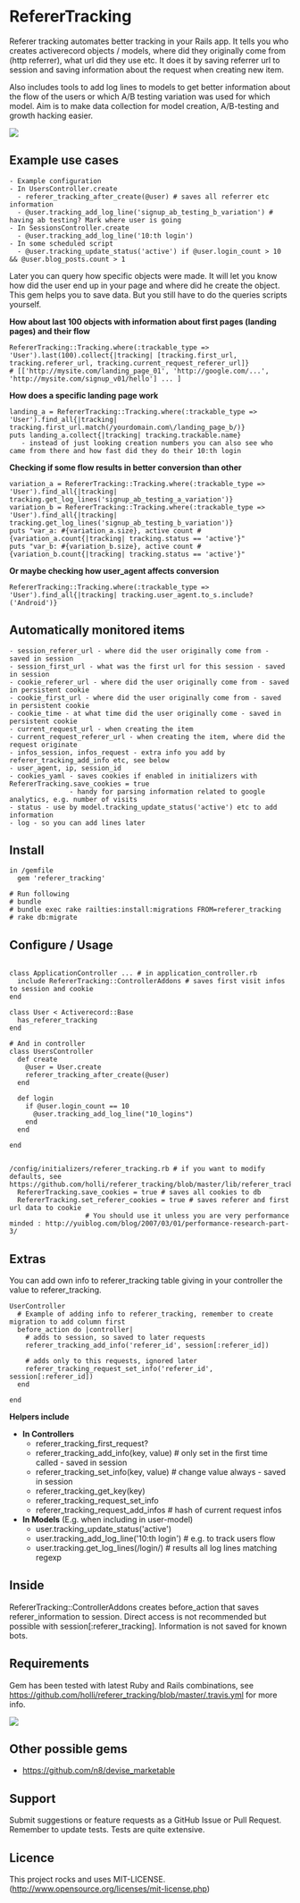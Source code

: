 # RefererTracking

Referer tracking automates better tracking in your Rails app. It tells you who creates
activerecord objects / models, where did they originally come from (http referrer), what url did they use etc.
It does it by saving referrer url to session and saving information about the request when creating new item.

Also includes tools to add log lines to models to get better information about the flow of the users or which A/B testing variation was used for which model. Aim is to make data collection for model creation, A/B-testing and growth hacking easier.

[<img src="https://secure.travis-ci.org/holli/referer_tracking.png" />](http://travis-ci.org/holli/referer_tracking)

## Example use cases

```
- Example configuration
- In UsersController.create
  - referer_tracking_after_create(@user) # saves all referrer etc information
  - @user.tracking_add_log_line('signup_ab_testing_b_variation') # having ab testing? Mark where user is going
- In SessionsController.create
  - @user.tracking_add_log_line('10:th login')
- In some scheduled script
  - @user.tracking_update_status('active') if @user.login_count > 10 && @user.blog_posts.count > 1
```

Later you can query how specific objects were made. It will let you know how did the user end up in your page and where did he create the object. This gem helps you to save data. But you still have to do the queries scripts yourself.

**How about last 100 objects with information about first pages (landing pages) and their flow**

```
RefererTracking::Tracking.where(:trackable_type => 'User').last(100).collect{|tracking| [tracking.first_url, tracking.referer_url, tracking.current_request_referer_url]}
# [['http://mysite.com/landing_page_01', 'http://google.com/...', 'http://mysite.com/signup_v01/hello'] ... ]
```

**How does a specific landing page work**

```
landing_a = RefererTracking::Tracking.where(:trackable_type => 'User').find_all{|tracking| tracking.first_url.match(/yourdomain.com\/landing_page_b/)}
puts landing_a.collect{|tracking| tracking.trackable.name}
   - instead of just looking creation numbers you can also see who came from there and how fast did they do their 10:th login
```

**Checking if some flow results in better conversion than other**

```
variation_a = RefererTracking::Tracking.where(:trackable_type => 'User').find_all{|tracking| tracking.get_log_lines('signup_ab_testing_a_variation')}
variation_b = RefererTracking::Tracking.where(:trackable_type => 'User').find_all{|tracking| tracking.get_log_lines('signup_ab_testing_b_variation')}
puts "var_a: #{variation_a.size}, active count #{variation_a.count{|tracking| tracking.status == 'active'}"
puts "var_b: #{variation_b.size}, active count #{variation_b.count{|tracking| tracking.status == 'active'}"
```

**Or maybe checking how user_agent affects conversion**

```
RefererTracking::Tracking.where(:trackable_type => 'User').find_all{|tracking| tracking.user_agent.to_s.include?('Android')}
```



## Automatically monitored items

```
- session_referer_url - where did the user originally come from - saved in session
- session_first_url - what was the first url for this session - saved in session
- cookie_referer_url - where did the user originally come from - saved in persistent cookie
- cookie_first_url - where did the user originally come from - saved in persistent cookie
- cookie_time - at what time did the user originally come - saved in persistent cookie
- current_request_url - when creating the item
- current_request_referer_url - when creating the item, where did the request originate
- infos_session, infos_request - extra info you add by referer_tracking_add_info etc, see below
- user_agent, ip, session_id
- cookies_yaml - saves cookies if enabled in initializers with RefererTracking.save_cookies = true
               - handy for parsing information related to google analytics, e.g. number of visits
- status - use by model.tracking_update_status('active') etc to add information
- log - so you can add lines later
```


## Install

```
in /gemfile
  gem 'referer_tracking'

# Run following
# bundle
# bundle exec rake railties:install:migrations FROM=referer_tracking
# rake db:migrate

```

## Configure / Usage

```

class ApplicationController ... # in application_controller.rb
  include RefererTracking::ControllerAddons # saves first visit infos to session and cookie
end

class User < Activerecord::Base
  has_referer_tracking
end

# And in controller
class UsersController
  def create
    @user = User.create
    referer_tracking_after_create(@user)
  end

  def login
    if @user.login_count == 10
      @user.tracking_add_log_line("10_logins")
    end
  end

end


/config/initializers/referer_tracking.rb # if you want to modify defaults, see https://github.com/holli/referer_tracking/blob/master/lib/referer_tracking.rb#L5
  RefererTracking.save_cookies = true # saves all cookies to db
  RefererTracking.set_referer_cookies = true # saves referer and first url data to cookie
                   # You should use it unless you are very performance minded : http://yuiblog.com/blog/2007/03/01/performance-research-part-3/

```

## Extras

You can add own info to referer_tracking table giving in your controller the value to referer_tracking.

```
UserController
  # Example of adding info to referer_tracking, remember to create migration to add column first
  before_action do |controller|
    # adds to session, so saved to later requests
    referer_tracking_add_info('referer_id', session[:referer_id])

    # adds only to this requests, ignored later
    referer_tracking_request_set_info('referer_id', session[:referer_id])
  end

end

```

**Helpers include**

- **In Controllers**
  - referer_tracking_first_request?
  - referer_tracking_add_info(key, value) # only set in the first time called - saved in session
  - referer_tracking_set_info(key, value) # change value always - saved in session
  - referer_tracking_get_key(key)
  - referer_tracking_request_set_info
  - referer_tracking_request_add_infos # hash of current request infos
- **In Models** (E.g. when including in user-model)
  - user.tracking_update_status('active')
  - user.tracking_add_log_line('10:th login') # e.g. to track users flow
  - user.tracking.get_log_lines(/login/) # results all log lines matching regexp

## Inside

RefererTracking::ControllerAddons creates before_action that saves referer_information to session. Direct access
is not recommended but possible with session[:referer_tracking]. Information is not saved for known bots.

## Requirements

Gem has been tested with latest Ruby and Rails combinations, see https://github.com/holli/referer_tracking/blob/master/.travis.yml for more info.

[<img src="https://secure.travis-ci.org/holli/referer_tracking.png" />](http://travis-ci.org/holli/referer_tracking)

## Other possible gems

- https://github.com/n8/devise_marketable

## Support

Submit suggestions or feature requests as a GitHub Issue or Pull Request. Remember to update tests. Tests are quite extensive.


## Licence

This project rocks and uses MIT-LICENSE. (http://www.opensource.org/licenses/mit-license.php)

